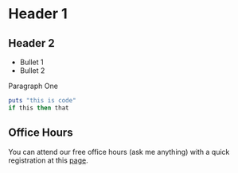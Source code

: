 # Header 1

## Header 2

* Bullet 1
* Bullet 2

Paragraph One

```ruby
puts "this is code"
if this then that
```

## Office Hours
You can attend our free office hours (ask me anything) with a quick registration at this [page](http://www.google.com). 
